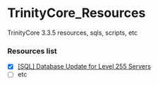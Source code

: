 # TrinityCore_Resources
TrinityCore 3.3.5 resources, sqls, scripts, etc

### Resources list

- [x] [[SQL] Database Update for Level 255 Servers](https://github.com/SuperDevRealm/TrinityCore_Resources/tree/master/lvl%20255%20database%20update)
- [ ] etc
